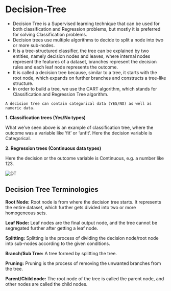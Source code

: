 # Decision-Tree
- Decision Tree is a Supervised learning technique that can be used for both classification and Regression problems, but mostly it is preferred for solving Classification problems. 
- Decision trees use multiple algorithms to decide to split a node into two or more sub-nodes.
- It is a tree-structured classifier, the tree can be explained by two entities, namely decision nodes and leaves, where internal nodes represent the features of a dataset, branches represent the decision rules and each leaf node represents the outcome.
- It is called a decision tree because, similar to a tree, it starts with the root node, which expands on further branches and constructs a tree-like structure.
- In order to build a tree, we use the CART algorithm, which stands for Classification and Regression Tree algorithm.

 `A decision tree can contain categorical data (YES/NO) as well as numeric data.`
 
**1. Classification trees (Yes/No types)**

What we’ve seen above is an example of classification tree, where the outcome was a variable like ‘fit’ or ‘unfit’. Here the decision variable is Categorical.

**2. Regression trees (Continuous data types)**

Here the decision or the outcome variable is Continuous, e.g. a number like 123. 

![DT](https://static.javatpoint.com/tutorial/machine-learning/images/decision-tree-classification-algorithm.png)

## Decision Tree Terminologies

**Root Node:** Root node is from where the decision tree starts. It represents the entire dataset, which further gets divided into two or more homogeneous sets.

**Leaf Node:** Leaf nodes are the final output node, and the tree cannot be segregated further after getting a leaf node.

**Splitting:** Splitting is the process of dividing the decision node/root node into sub-nodes according to the given conditions.

**Branch/Sub Tree:** A tree formed by splitting the tree.

**Pruning:** Pruning is the process of removing the unwanted branches from the tree.

**Parent/Child node:** The root node of the tree is called the parent node, and other nodes are called the child nodes.
